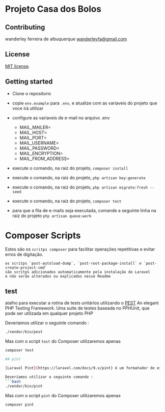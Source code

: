 # Projeto Casa dos Bolos

## Contributing
wanderley ferreira de albuquerque [wanderleyfa@gmail.com](wanderleyfa@gmail.com)

## License

[MIT license](https://opensource.org/licenses/MIT).

## Getting started

- Clone o repositorio 
- copie `env.example` para `.env`, e atualize com as variaveis do projeto que voce irá utilizar
- configure as variaveis de e-mail no arquivo .env
    - MAIL_MAILER=
    - MAIL_HOST=
    - MAIL_PORT=
    - MAIL_USERNAME=
    - MAIL_PASSWORD=
    - MAIL_ENCRYPTION=
    - MAIL_FROM_ADDRESS=
- execute o comando, na raiz do projeto, `composer install`
- execute o comando, na raiz do projeto, `php artisan key:generate`
- execute o comando, na raiz do projeto, `php artisan migrate:fresh --seed`
- execute o comando, na raiz do projeto, `composer test`

- para que a fila de e-mails seja executada, comande a seguinte linha na raiz do projeto `php artisan queue:work`

# Composer Scripts

Estes são os `scritps composer` para facilitar operações repetitivas e evitar erros de digitação.
```
os scritps `post-autoload-dump`, `post-root-package-install` e `post-create-project-cmd`
são scritps adicionados automaticamente pela instalação do Laravel
e não serão alterados ou explicados nesse Readme
```

## test

atalho para executar a rotina de tests unitários utilizando o [PEST](https://pestphp.com/) An elegant PHP Testing Framework. Uma suite de testes baseada no PPHUnit, que pode ser utilizada em qualquer projeto PHP

Deveríamos utilizar o seguinte comando :
```bash
./vendor/bin/pest
```
Mas com o script `test` do Composer utilizaremos apenas
```bash
composer test

## pint

[Laravel Pint](https://laravel.com/docs/9.x/pint) é um formatador de estilo de código PHP opinativo para minimalistas. O [Laravel Pint](https://laravel.com/docs/9.x/pint) é construído em cima do PHP-CS-Fixer e torna simples garantir que seu estilo de código permaneça limpo e consistente. Ele pode ser utilizada em qualquer projeto PHP

Deveríamos utilizar o seguinte comando :
```bash
./vendor/bin/pint
```
Mas com o script `pint` do Composer utilizaremos apenas
```bash
composer pint
